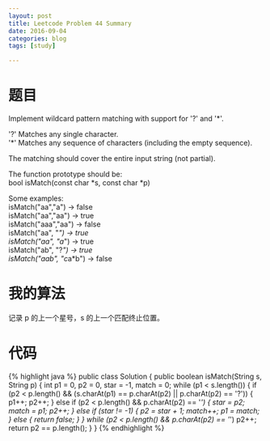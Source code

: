 ```yaml
---
layout: post
title: Leetcode Problem 44 Summary
date: 2016-09-04
categories: blog
tags: [study]

---
```


# 题目

Implement wildcard pattern matching with support for '?' and '*'.

'?' Matches any single character.  
'*' Matches any sequence of characters (including the empty sequence).

The matching should cover the entire input string (not partial).

The function prototype should be:  
bool isMatch(const char *s, const char *p)

Some examples:  
isMatch("aa","a") → false  
isMatch("aa","aa") → true  
isMatch("aaa","aa") → false  
isMatch("aa", "*") → true  
isMatch("aa", "a*") → true  
isMatch("ab", "?*") → true  
isMatch("aab", "c*a*b") → false

# 我的算法

记录 p 的上一个星号，s 的上一个匹配终止位置。

# 代码

{% highlight java %}
public class Solution {
    public boolean isMatch(String s, String p) {
        int p1 = 0, p2 = 0, star = -1, match = 0;
        while (p1 < s.length()) {
            if (p2 < p.length() && (s.charAt(p1) == p.charAt(p2) || p.charAt(p2) == '?')) {
                p1++;
                p2++;
            } else if (p2 < p.length() && p.charAt(p2) == '*') {
                star = p2;
                match = p1;
                p2++;
            } else if (star != -1) {
                p2 = star + 1;
                match++;
                p1 = match;
            } else {
                return false;
            }
        }
        while (p2 < p.length() && p.charAt(p2) == '*') p2++;
        return p2 == p.length();
    }
}
{% endhighlight %}